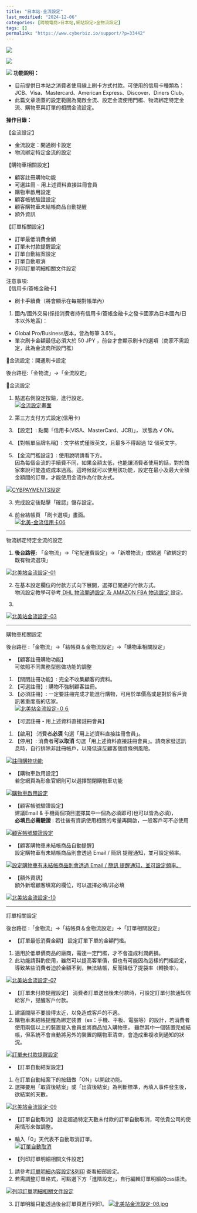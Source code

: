 ```yaml
---
title: "日本站-金流設定"
last_modified: "2024-12-06"
categories: [跨境電商>日本站,網站設定>金物流設定]
tags: []
permalink: "https://www.cyberbiz.io/support/?p=33442"
---
```


![](https://www.cyberbiz.io/support/wp-content/uploads/適用站別.png)

[![](https://www.cyberbiz.io/support/wp-content/uploads/日本站.png)](https://www.cyberbiz.io/support/?page_id=33456)

![](https://www.cyberbiz.io/support/wp-content/uploads/2021/09/wp-主視覺bar-1024x321.png) **功能說明：**  

* 目前提供日本站之消費者使用線上刷卡方式付款。可使用的信用卡種類為：JCB、Visa、Mastercard、American Express、Discover、Diners Club。 
* 此篇文章涵蓋的設定範圍為開啟金流、設定金流使用門檻、物流綁定特定金流、購物車與訂單的相關金流設定。 

**操作目錄：**

【金流設定】  

* 金流設定：開通刷卡設定
* 物流綁定特定金流的設定

【購物車相關設定】  

* 顧客註冊購物功能
* 可選註冊 – 用上述資料直接註冊會員
* 購物車啟用設定
* 顧客帳號驗證設定
* 顧客購物車未結帳商品自動提醒
* 額外資訊

【訂單相關設定】  

* 訂單最低消費金額
* 訂單未付款提醒設定
* 訂單自動結案設定
* 訂單自動取消
* 列印訂單明細相關文件設定

注意事項:  
【信用卡/簽帳金融卡】

* 刷卡手續費（將會顯示在每期對帳單內）
1. 國內/國外交易(係指消費者持有信用卡/簽帳金融卡之發卡國家為日本國內/日本以外地區)： 
* Global Pro/Business版本，皆為每筆 3.6%。 
* 單次刷卡金額最低必須大於 50 JPY ，前台才會顯示刷卡的選項（商家不需設定，此為金流商所設門檻）



📌金流設定：開通刷卡設定  

後台路徑:「金物流」→「金流設定」  


📍金流設定

1. 點選右側設定按鈕，進行設定。  
[![金流設定畫面](https://www.cyberbiz.io/support/wp-content/uploads/北美-金流設定06.png)](https://www.cyberbiz.io/support/wp-content/uploads/北美-金流設定06.png)



2. 第三方支付方式設定(信用卡) 
1. 【設定】: 點開「信用卡(VISA、MasterCard、JCB)」， 狀態為 √ ON。
2. 【對帳單品牌名稱】: 文字格式僅限英文，且最多不得超過 12 個英文字。
3. 【金流門檻設定】: 使用說明請看下方。  
因為每個金流的手續費不同，如果金額太低，也能讓消費者使用的話，對於商家來說可能造成成本過高。這時候就可以使用該功能，設定在最小及最大金額金額間的訂單，才能使用金流作為付款方式。

[![CYBPAYMENTS設定](https://www.cyberbiz.io/support/wp-content/uploads/北美-金流設定02.png)](https://www.cyberbiz.io/support/wp-content/uploads/北美-金流設定02.png)



3. 完成設定後點擊「確認」儲存設定。



4. 前台結帳頁 「刷卡選項」畫面。   
[![北美-金流信用卡06](https://www.cyberbiz.io/support/wp-content/uploads/2021/09/北美-金流信用卡06.png)](https://www.cyberbiz.io/support/wp-content/uploads/2021/09/北美-金流信用卡06.png)



* * *


物流綁定特定金流的設定  


1. **後台路徑:** 「金物流」→「宅配運費設定」→「新增物流」或點選「欲綁定的既有物流選項」


[![北美站金流設定-01](https://www.cyberbiz.io/support/wp-content/uploads/北美站金流設定-01.jpg)](https://www.cyberbiz.io/support/wp-content/uploads/北美站金流設定-01.jpg)  

2. 在基本設定欄位的付款方式向下展開，選擇已開通的付款方式。  
物流設定教學可參考[ DHL 物流開通設定 ](https://www.cyberbiz.io/support/?p=29664)及[ AMAZON FBA
物流設定 ](https://www.cyberbiz.io/support/?p=20676)設定。  




3.   
[![北美站金流設定-03](https://www.cyberbiz.io/support/wp-content/uploads/北美站金流設定-03.jpg)](https://www.cyberbiz.io/support/wp-content/uploads/北美站金流設定-03.jpg)



* * *


購物車相關設定  

後台路徑 :「金物流」→「結帳頁＆金物流設定」→「購物車相關設定」  



* 【顧客註冊購物功能】  
可依照不同業務型態做功能的調整  

1. 【關閉註冊功能】: 完全不收集顧客的資料。
2. 【可選註冊】: 購物不強制顧客註冊。 
3. 【必須註冊】: 一定要註冊完成才能進行購物，可用於單價高或是對於客戶資訊著重度高的店家。  
[![北美站金流設定-０６](https://www.cyberbiz.io/support/wp-content/uploads/北美站金流設定-０６.jpg)](https://www.cyberbiz.io/support/wp-content/uploads/北美站金流設定-０６.jpg)



* 【可選註冊 - 用上述資料直接註冊會員】  

1. 【啟用】:消費者**必須** 勾選「用上述資料直接註冊會員」。
2. 【停用】: 消費者**可以取消** 勾選「用上述資料直接註冊會員」。請商家發送訊息時，自行排除非註冊帳戶，以降低違反顧客個資條例風險。

[![註冊購物功能](https://www.cyberbiz.io/support/wp-content/uploads/購物車與金流02.png)](https://www.cyberbiz.io/support/wp-content/uploads/購物車與金流02.png)



* 【購物車啟用設定】  
若您網頁為形象官網則可以選擇關閉購物車功能  

[![購物車啟用設定](https://www.cyberbiz.io/support/wp-content/uploads/購物車與金流03.png)](https://www.cyberbiz.io/support/wp-content/uploads/購物車與金流03.png)



* 【顧客帳號驗證設定】  
建議Email & 手機兩個項目選擇其中一個為必填即可(也可以皆為必填)，  
**必填且必需驗證** : 若往後有資訊使用相關的考量再開啟，一般客戶可不必使用  

[![顧客帳號驗證設定](https://www.cyberbiz.io/support/wp-content/uploads/購物車與金流04.png)](https://www.cyberbiz.io/support/wp-content/uploads/購物車與金流04.png)



* 【顧客購物車未結帳商品自動提醒】  
設定購物車有未結帳商品則會透過 Email / 簡訊 提醒通知，並可設定頻率。  

[![設定購物車有未結帳商品則會透過 Email / 簡訊
提醒通知，並可設定頻率。](https://www.cyberbiz.io/support/wp-content/uploads/購物車與金流05.png)](https://www.cyberbiz.io/support/wp-content/uploads/購物車與金流05.png)

* 【額外資訊】  
額外新增顧客填寫的欄位，可以選擇必填/非必填  

[![北美站金流設定-10](https://www.cyberbiz.io/support/wp-content/uploads/北美站金流設定-10.jpg)](https://www.cyberbiz.io/support/wp-content/uploads/北美站金流設定-10.jpg)

* * *


訂單相關設定  

後台路徑 :「金物流」→「結帳頁＆金物流設定」→「訂單相關設定」  



* 【訂單最低消費金額】
設定訂單下單的金額門檻。  

1. 適用於低單價商品的廠商，需達一定門檻，才不會造成利潤虧損。
2. 此功能請斟酌使用，雖然可以提高客單價，但也有可能因為這樣的門檻設定，導致某些消費者迫於金額不到，無法結帳，反而降低了提袋率（轉換率）。

[![北美站金流設定-07](https://www.cyberbiz.io/support/wp-content/uploads/北美站金流設定-07.jpg)](https://www.cyberbiz.io/support/wp-content/uploads/北美站金流設定-07.jpg)  

* 【訂單未付款提醒設定】
消費者訂單送出後未付款時，可設定訂單付款通知信給客戶，提醒客戶付款。  

1. 建議間隔不要設得太近，以免造成客戶的不適。 
2. 購物車未結帳提醒為綁定裝置（ex：手機、平板、電腦等）的設計，若消費者使用兩個以上的裝置登入會員並將商品加入購物車， 雖然其中一個裝置完成結帳，但系統不會自動將另外的裝置的購物車清空，會造成重複收到通知的狀況。

[![訂單未付款提醒設定](https://www.cyberbiz.io/support/wp-content/uploads/購物車與金流08.png)](https://www.cyberbiz.io/support/wp-content/uploads/購物車與金流08.png)  

* 【訂單自動結案設定】
1. 在訂單自動結案下的按鈕做「ON」以開啟功能。
2. 選擇要用「取貨後結案」或「出貨後結案」為判斷標準，再填入事件發生後，欲結案的天數。

[![北美站金流設定-09](https://www.cyberbiz.io/support/wp-content/uploads/北美站金流設定-09.jpg)](https://www.cyberbiz.io/support/wp-content/uploads/北美站金流設定-09.jpg)  

* 【訂單自動取消】
設定超過特定天數未付款的訂單自動取消，可依貴公司的使用情形來做調整。  
* 輸入「0」天代表不自動取消訂單。   
[![訂單自動取消](https://www.cyberbiz.io/support/wp-content/uploads/購物車與金流10.png)](https://www.cyberbiz.io/support/wp-content/uploads/購物車與金流10.png)  

* 【列印訂單明細相關文件設定】


1. 請參考[訂單明細內容設定&列印](https://www.cyberbiz.io/support/?p=6358) 查看細部設定。
2. 若需調整訂單格式，可點選下方「進階設定」，自行編輯訂單明細的css語法。

[![列印訂單明細相關文件設定](https://www.cyberbiz.io/support/wp-content/uploads/購物車與金流11.png)](https://www.cyberbiz.io/support/wp-content/uploads/購物車與金流11.png)

3. 訂單明細只能透過後台訂單頁進行列印。
[![北美站金流設定-08.jpg](https://www.cyberbiz.io/support/wp-content/uploads/北美站金流設定-08.jpg)](https://www.cyberbiz.io/support/wp-content/uploads/北美站金流設定-08.jpg)

